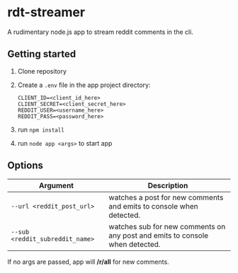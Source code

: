 # rdt-streamer
A rudimentary node.js app to stream reddit comments in the cli.

## Getting started

1. Clone repository
2. Create a `.env` file in the app project directory:

    ```
    CLIENT_ID=<client_id_here>  
    CLIENT_SECRET=<client_secret_here>  
    REDDIT_USER=<username_here>  
    REDDIT_PASS=<password_here>   
    ```

3. run `npm install`
4. run `node app <args>` to start app

## Options

|Argument|Description|
|-|-|
|`--url <reddit_post_url>`|watches a post for new comments and emits to console when detected.|
|`--sub <reddit_subreddit_name>`|watches sub for new comments on any post and emits to console when detected.|

If no args are passed, app will **/r/all** for new comments.
